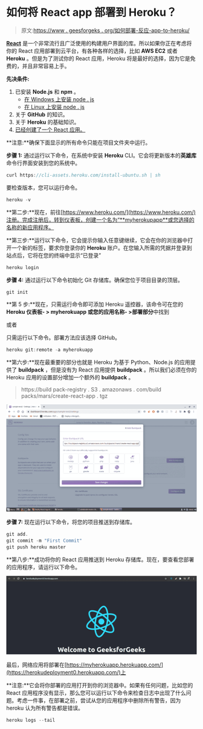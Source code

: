 # 如何将 React app 部署到 Heroku？

> 原文:[https://www . geesforgeks . org/如何部署-反应-app-to-heroku/](https://www.geeksforgeeks.org/how-to-deploy-react-app-to-heroku/)

[**React**](https://www.geeksforgeeks.org/react-js-introduction-working/) 是一个非常流行且广泛使用的构建用户界面的库。所以如果你正在考虑将你的 React 应用部署到云平台，有各种各样的选择，比如 **AWS EC2** 或者 **Heroku** 。但是为了测试你的 React 应用，Heroku 将是最好的选择，因为它是免费的，并且非常容易上手。

**先决条件:**

1.  已安装 **Node.js** 和 **npm** 。
    *   [在 Windows 上安装 node . js](https://www.geeksforgeeks.org/installation-of-node-js-on-windows/)
    *   [在 Linux 上安装 node . js](https://www.geeksforgeeks.org/installation-of-node-js-on-linux/)
2.  关于 **GitHub** 的知识。
3.  关于 **Heroku** 的基础知识。
4.  [已经创建了一个 React 应用。](https://www.geeksforgeeks.org/reactjs-setting-development-environment/)

**注意:**确保下面显示的所有命令只能在项目文件夹中运行。

**步骤 1:** 通过运行以下命令，在系统中安装 **Heroku** CLI。它会将更新版本的**英雄库**命令行界面安装到您的系统中。

```jsx
curl https://cli-assets.heroku.com/install-ubuntu.sh | sh
```

要检查版本，您可以运行命令。

```jsx
heroku -v 
```

**第二步:**现在，前往[https://www.heroku.com/](https://www.heroku.com/)注册。完成注册后，转到仪表板，创建一个名为“**myherokupapp**或您选择的名称的新应用程序。

**第三步:**运行以下命令，它会提示你输入任意键继续，它会在你的浏览器中打开一个新的标签，要求你登录你的 **Heroku** 账户。在您输入所需的凭据并登录到站点后，它将在您的终端中显示“已登录”

```jsx
heroku login
```

**步骤 4:** 通过运行以下命令初始化 Git 存储库。确保您位于项目目录的顶层。

```jsx
git init
```

**第 5 步:**现在，只需运行命令即可添加 Heroku 遥控器，该命令可在您的 **Heroku 仪表板- > myherokuapp 或您的应用名称- >部署部分**中找到

或者

只需运行以下命令。部署方法应该选择 GitHub。

```jsx
heroku git:remote -a myherokuapp
```

**第六步:**现在最重要的部分也就是 Heroku 为基于 Python、Node.js 的应用提供了 **buildpack** ，但是没有为 React 应用提供 **buildpack** 。所以我们必须在你的 Heroku 应用的设置部分增加一个额外的 **buildpack** 。

> https://build pack-registry . S3 . amazonaws . com/build packs/mars/create-react-app . tgz

[![](img/b2898f0f030ccff1836f91488a042560.png)](https://media.geeksforgeeks.org/wp-content/uploads/20200719000910/buildpack.png)

**步骤 7:** 现在运行以下命令，将您的项目推送到存储库。

```jsx
git add.
git commit -m "First Commit"
git push heroku master
```

**第八步:**成功将你的 React 应用推送到 Heroku 存储库。现在，要查看您部署的应用程序，请运行以下命令。

![](img/446f58bc897fc98a6a5559eb7663cff6.png)

最后，网络应用将部署在[https://myherokuapp.herokuapp.com/](https://herokudeployment0.herokuapp.com/)上

**注意:**它会将你部署的应用打开到你的浏览器中。如果有任何问题，比如您的 React 应用程序没有显示，那么您可以运行以下命令来检查日志中出现了什么问题。考虑一件事，在部署之前，尝试从您的应用程序中删除所有警告，因为 heroku 认为所有警告都是错误。

```jsx
heroku logs --tail
```